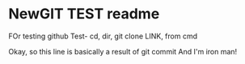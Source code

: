 # NewGIT TEST readme
FOr testing github
Test- cd, dir, git clone LINK, from cmd

Okay, so this line is basically a result of git commit
And I'm iron man!
